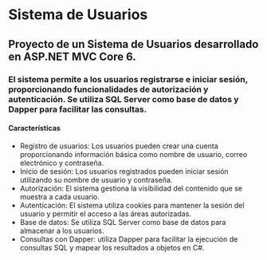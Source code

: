 # Sistema de Usuarios
## Proyecto de un Sistema de Usuarios desarrollado en ASP.NET MVC Core 6. 
### El sistema permite a los usuarios registrarse e iniciar sesión, proporcionando funcionalidades de autorización y autenticación. Se utiliza SQL Server como base de datos y Dapper para facilitar las consultas.

#### Características
- Registro de usuarios: Los usuarios pueden crear una cuenta proporcionando información básica como nombre de usuario, correo electrónico y contraseña.
- Inicio de sesión: Los usuarios registrados pueden iniciar sesión utilizando su nombre de usuario y contraseña.
- Autorización: El sistema gestiona la visibilidad del contenido que se muestra a cada usuario.
- Autenticación: El sistema utiliza cookies para mantener la sesión del usuario y permitir el acceso a las áreas autorizadas.
- Base de datos: Se utiliza SQL Server como base de datos para almacenar a los usuarios.
- Consultas con Dapper: utiliza Dapper para facilitar la ejecución de consultas SQL y mapear los resultados a objetos en C#.
